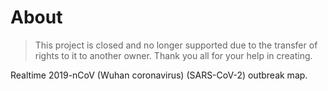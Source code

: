 # About

> This project is closed and no longer supported due to the transfer of rights to it to another owner. Thank you all for your help in creating.

Realtime 2019-nCoV (Wuhan coronavirus) (SARS-CoV-2) outbreak map.
